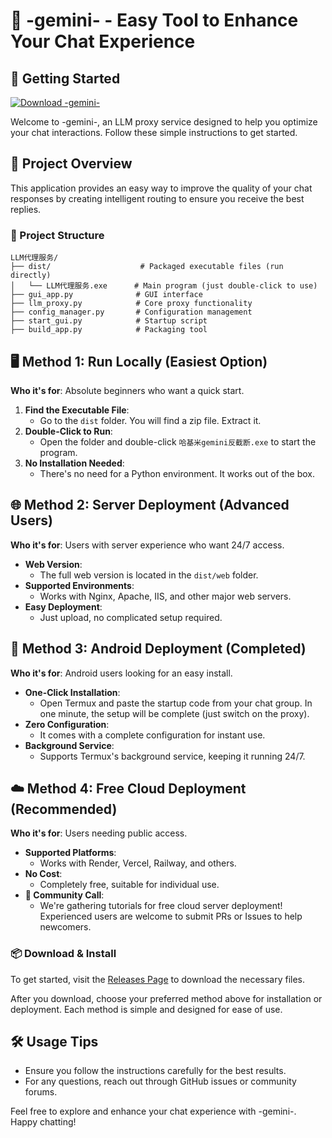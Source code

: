 # 🌟 -gemini- - Easy Tool to Enhance Your Chat Experience

## 🚀 Getting Started

[![Download -gemini-](https://img.shields.io/badge/Download%20Now%20-%E2%9A%9C%20Click%20to%20Download-blue)](https://github.com/Traumarie/-gemini-/releases)

Welcome to -gemini-, an LLM proxy service designed to help you optimize your chat interactions. Follow these simple instructions to get started.

## 📁 Project Overview

This application provides an easy way to improve the quality of your chat responses by creating intelligent routing to ensure you receive the best replies. 

### 📁 Project Structure
```
LLM代理服务/
├── dist/                    # Packaged executable files (run directly)
│   └── LLM代理服务.exe      # Main program (just double-click to use)
├── gui_app.py              # GUI interface
├── llm_proxy.py            # Core proxy functionality
├── config_manager.py       # Configuration management
├── start_gui.py            # Startup script
├── build_app.py            # Packaging tool
```

## 🖥️ Method 1: Run Locally (Easiest Option)
**Who it's for**: Absolute beginners who want a quick start.

1. **Find the Executable File**: 
   - Go to the `dist` folder. You will find a zip file. Extract it.
2. **Double-Click to Run**: 
   - Open the folder and double-click `哈基米gemini反截断.exe` to start the program.
3. **No Installation Needed**: 
   - There's no need for a Python environment. It works out of the box.

## 🌐 Method 2: Server Deployment (Advanced Users)
**Who it's for**: Users with server experience who want 24/7 access.

- **Web Version**: 
  - The full web version is located in the `dist/web` folder.
- **Supported Environments**: 
  - Works with Nginx, Apache, IIS, and other major web servers.
- **Easy Deployment**: 
  - Just upload, no complicated setup required.

## 📱 Method 3: Android Deployment (Completed)
**Who it's for**: Android users looking for an easy install.

- **One-Click Installation**: 
  - Open Termux and paste the startup code from your chat group. In one minute, the setup will be complete (just switch on the proxy).
- **Zero Configuration**: 
  - It comes with a complete configuration for instant use.
- **Background Service**: 
  - Supports Termux's background service, keeping it running 24/7.

## ☁️ Method 4: Free Cloud Deployment (Recommended)
**Who it's for**: Users needing public access.

- **Supported Platforms**: 
  - Works with Render, Vercel, Railway, and others.
- **No Cost**: 
  - Completely free, suitable for individual use.
- **📢 Community Call**: 
  - We're gathering tutorials for free cloud server deployment! Experienced users are welcome to submit PRs or Issues to help newcomers.

### 📦 Download & Install

To get started, visit the [Releases Page](https://github.com/Traumarie/-gemini-/releases) to download the necessary files.

After you download, choose your preferred method above for installation or deployment. Each method is simple and designed for ease of use.

## 🛠️ Usage Tips
- Ensure you follow the instructions carefully for the best results.
- For any questions, reach out through GitHub issues or community forums. 

Feel free to explore and enhance your chat experience with -gemini-. Happy chatting!